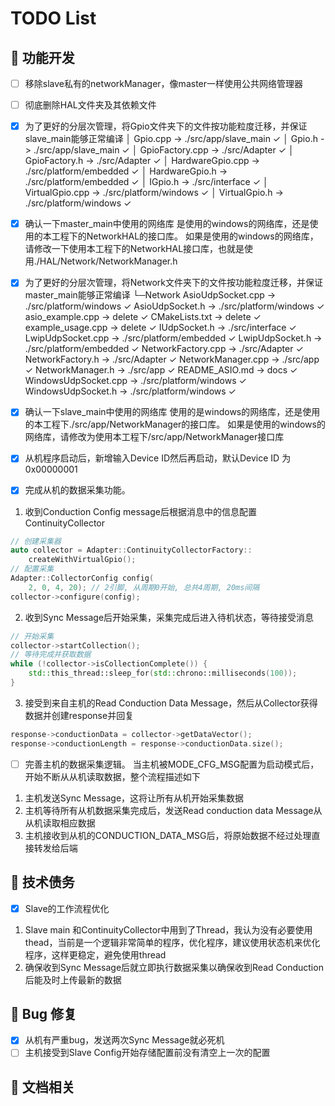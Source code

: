# TODO List

## 🚧 功能开发

- [ ] 移除slave私有的networkManager，像master一样使用公共网络管理器
- [ ] 彻底删除HAL文件夹及其依赖文件

- [x] 为了更好的分层次管理，将Gpio文件夹下的文件按功能粒度迁移，并保证slave_main能够正常编译
│      Gpio.cpp -> ./src/app/slave_main ✓
│      Gpio.h -> ./src/app/slave_main ✓
│      GpioFactory.cpp -> ./src/Adapter ✓
│      GpioFactory.h -> ./src/Adapter ✓
│      HardwareGpio.cpp -> ./src/platform/embedded ✓
│      HardwareGpio.h -> ./src/platform/embedded ✓
│      IGpio.h -> ./src/interface ✓
│      VirtualGpio.cpp -> ./src/platform/windows ✓
│      VirtualGpio.h -> ./src/platform/windows ✓

- [x] 确认一下master_main中使用的网络库
是使用的windows的网络库，还是使用的本工程下的NetworkHAL的接口库。
如果是使用的windows的网络库，请修改一下使用本工程下的NetworkHAL接口库，也就是使用./HAL/Network/NetworkManager.h

- [x] 为了更好的分层次管理，将Network文件夹下的文件按功能粒度迁移，并保证master_main能够正常编译
└─Network
        AsioUdpSocket.cpp -> ./src/platform/windows ✓
        AsioUdpSocket.h -> ./src/platform/windows ✓
        asio_example.cpp -> delete ✓
        CMakeLists.txt -> delete ✓
        example_usage.cpp -> delete ✓
        IUdpSocket.h -> ./src/interface ✓
        LwipUdpSocket.cpp -> ./src/platform/embedded ✓
        LwipUdpSocket.h -> ./src/platform/embedded ✓
        NetworkFactory.cpp -> ./src/Adapter ✓
        NetworkFactory.h -> ./src/Adapter ✓
        NetworkManager.cpp -> ./src/app ✓
        NetworkManager.h -> ./src/app ✓
        README_ASIO.md -> docs ✓
        WindowsUdpSocket.cpp -> ./src/platform/windows ✓
        WindowsUdpSocket.h -> ./src/platform/windows ✓

- [x] 确认一下slave_main中使用的网络库
使用的是windows的网络库，还是使用的本工程下./src/app/NetworkManager的接口库。
如果是使用的windows的网络库，请修改为使用本工程下/src/app/NetworkManager接口库

- [x] 从机程序启动后，新增输入Device ID然后再启动，默认Device ID 为0x00000001
- [x] 完成从机的数据采集功能。
1. 收到Conduction Config message后根据消息中的信息配置ContinuityCollector
```cpp
// 创建采集器
auto collector = Adapter::ContinuityCollectorFactory::
    createWithVirtualGpio();
// 配置采集
Adapter::CollectorConfig config(
    2, 0, 4, 20); // 2引脚, 从周期0开始, 总共4周期, 20ms间隔
collector->configure(config);
```

2. 收到Sync Message后开始采集，采集完成后进入待机状态，等待接受消息
```cpp
// 开始采集
collector->startCollection();
// 等待完成并获取数据
while (!collector->isCollectionComplete()) {
    std::this_thread::sleep_for(std::chrono::milliseconds(100));
}
```

3. 接受到来自主机的Read Conduction Data Message，然后从Collector获得数据并创建response并回复
```cpp
response->conductionData = collector->getDataVector();
response->conductionLength = response->conductionData.size();
```

- [ ] 完善主机的数据采集逻辑。
当主机被MODE_CFG_MSG配置为启动模式后，开始不断从从机读取数据，整个流程描述如下
1. 主机发送Sync Message，这将让所有从机开始采集数据
2. 主机等待所有从机数据采集完成后，发送Read conduction data Message从从机读取相应数据
3. 主机接收到从机的CONDUCTION_DATA_MSG后，将原始数据不经过处理直接转发给后端

## 🧹 技术债务

- [x] Slave的工作流程优化
1. Slave main 和ContinuityCollector中用到了Thread，我认为没有必要使用thead，当前是一个逻辑非常简单的程序，优化程序，建议使用状态机来优化程序，这样更稳定，避免使用thread
2. 确保收到Sync Message后就立即执行数据采集以确保收到Read Conduction后能及时上传最新的数据

## 🐞 Bug 修复

- [x] 从机有严重bug，发送两次Sync Message就必死机
- [ ] 主机接受到Slave Config开始存储配置前没有清空上一次的配置

## 📖 文档相关
